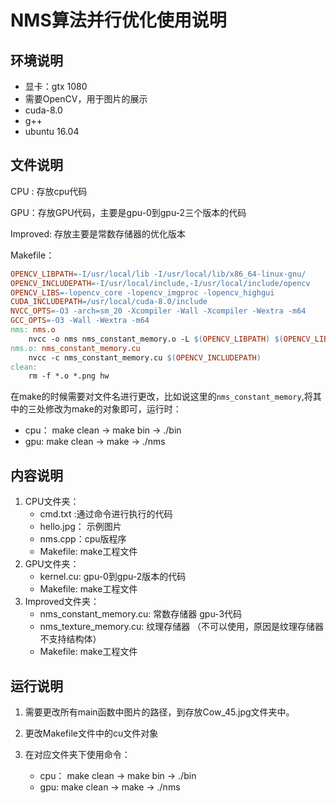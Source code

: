 # NMS算法并行优化使用说明

## 环境说明

- 显卡：gtx 1080
- 需要OpenCV，用于图片的展示
- cuda-8.0
- g++
- ubuntu 16.04

## 文件说明

CPU : 存放cpu代码

GPU：存放GPU代码，主要是gpu-0到gpu-2三个版本的代码

Improved: 存放主要是常数存储器的优化版本

Makefile：

```makefile
OPENCV_LIBPATH=-I/usr/local/lib -I/usr/local/lib/x86_64-linux-gnu/
OPENCV_INCLUDEPATH=-I/usr/local/include,-I/usr/local/include/opencv
OPENCV_LIBS=-lopencv_core -lopencv_imgproc -lopencv_highgui
CUDA_INCLUDEPATH=/usr/local/cuda-8.0/include
NVCC_OPTS=-O3 -arch=sm_20 -Xcompiler -Wall -Xcompiler -Wextra -m64
GCC_OPTS=-O3 -Wall -Wextra -m64
nms: nms.o
	nvcc -o nms nms_constant_memory.o -L $(OPENCV_LIBPATH) $(OPENCV_LIBS) $(NVCC_OPTS)
nms.o: nms_constant_memory.cu
	nvcc -c nms_constant_memory.cu $(OPENCV_INCLUDEPATH)
clean:
	rm -f *.o *.png hw
```

在make的时候需要对文件名进行更改，比如说这里的`nms_constant_memory`,将其中的三处修改为make的对象即可，运行时：

- cpu： make clean -> make bin -> ./bin
- gpu:   make clean -> make  -> ./nms

## 内容说明

1. CPU文件夹：
   - cmd.txt :通过命令进行执行的代码
   - hello.jpg： 示例图片
   - nms.cpp：cpu版程序
   - Makefile: make工程文件
2. GPU文件夹：
   - kernel.cu: gpu-0到gpu-2版本的代码
   - Makefile: make工程文件
3. Improved文件夹：
   - nms_constant_memory.cu: 常数存储器 gpu-3代码
   - nms_texture_memory.cu: 纹理存储器 （不可以使用，原因是纹理存储器不支持结构体）
   - Makefile: make工程文件

## 运行说明

1. 需要更改所有main函数中图片的路径，到存放Cow_45.jpg文件夹中。

2. 更改Makefile文件中的cu文件对象

3. 在对应文件夹下使用命令： 

   - cpu： make clean -> make bin -> ./bin
   - gpu:   make clean -> make  -> ./nms

